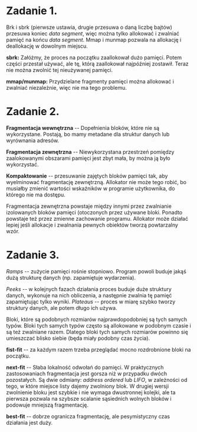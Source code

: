 # Zadanie 1.

Brk i sbrk (pierwsze ustawia, drugie przesuwa o daną liczbę bajtów) przesuwa koniec _data segment_, więc można tylko allokować i zwalniać pamięć na końcu _data segment_. Mmap i munmap pozwala na allokację i deallokację w dowolnym miejscu. 

**sbrk:** Załóżmy, że proces na początku zaallokował dużo pamięci. Potem części przestał używać, ale tę, którą zaallokował najpóźniej zostawił. Teraz nie można zwolnić tej nieużywanej pamięci.

**mmap/munmap:** Przydzielane fragmenty pamięci można allokować i zwalniać niezależnie, więc nie ma tego problemu.

# Zadanie 2.

**Fragmentacja wewnętrzna** -- Dopełnienia bloków, które nie są wykorzystane. Postają, bo mamy metadane dla struktur danych lub wyrównania adresów.

**Fragmentacja zewnętrzna** -- Niewykorzystana przestrzeń pomiędzy zaalokowanymi obszarami pamięci jest zbyt mała, by można ją było wykorzystać.

**Kompaktowanie** -- przesuwanie zajętych bloków pamięci tak, aby wyelminować fragmentację zewnętrzną. Allokator nie może tego robić, bo musiałby zmienić wartości wskaźników w programie użytkownika, do którego nie ma dostępu.

Fragmentacja zewnętrzna powstaje między innymi przez zwalnianie izolowanych bloków pamięci (otoczonych przez używane bloki. Ponadto powstaje też przez zmienne zachowanie programu. Allokator może działać lepiej jeśli allokacje i zwalnania pewnych obiektów tworzą powtarzalny wzór.

# Zadanie 3.

_Ramps_ -- zużycie pamięci rośnie stopniowo. Program powoli buduje jakąś dużą strukturę danych (np. zapamiętuje wydarzenia).

_Peeks_ -- w kolejnych fazach działania proces buduje duże struktury danych, wykonuje na nich obliczenia, a następnie zwalnia tę pamięć zapamiętując tylko wyniki.
_Plateaus_ -- proces w miarę szybko tworzy struktury danych, ale potem długo ich używa.

Bloki, które są podobnych rozmiarów najprawdopodobniej są tych samych typów. Bloki tych samych typów często są allokowane w podobnym czasie i są też zwalniane razem. Dlatego bloki tych samych rozmiarów powinno się umieszczać blisko siebie (będa miały podobny czas życia).

**fist-fit** -- za każdym razem trzeba przeglądać mocno rozdrobnione bloki na początku.

**next-fit** -- Słaba lokalność odwołań do pamięci. W praktycznych zastosowaniach fragmentacja jest gorsza niż w przypadku dwóch pozostałych. Są dwie odmiany: _address ordered_ lub _LIFO_, w zależności od tego, w które miejsce listy dajemy zwolniony blok. W drugiej wersji zwolnienie bloku jest szybkie i nie wymaga dwustronnej kolejki, ale ta pierwsza pozwala na szybsze scalanie sąsiednich wolnych bloków i podowuje mniejszą fragmentację.

**best-fit** -- dobrze ogranicza fragmentację, ale pesymistyczny czas działania jest duży. 
